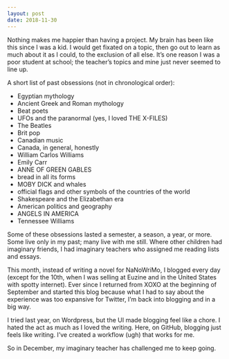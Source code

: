 ```yaml
---
layout: post
date: 2018-11-30
---
```


Nothing makes me happier than having a project. My brain has been like this since I was a kid. I would get fixated on a topic, then go out to learn as much about it as I could, to the exclusion of all else. It’s one reason I was a poor student at school; the teacher’s topics and mine just never seemed to line up. 

A short list of past obsessions (not in chronological order):
- Egyptian mythology 
- Ancient Greek and Roman mythology 
- Beat poets
- UFOs and the paranormal (yes, I loved THE X-FILES)
- The Beatles
- Brit pop
- Canadian music
- Canada, in general, honestly
- William Carlos Williams
- Emily Carr
- ANNE OF GREEN GABLES
- bread in all its forms
- MOBY DICK and whales
- official flags and other symbols of the countries of the world
- Shakespeare and the Elizabethan era 
- American politics and geography 
- ANGELS IN AMERICA
- Tennessee Williams

Some of these obsessions lasted a semester, a season, a year, or more. Some live only in my past; many live with me still. Where other children had imaginary friends, I had imaginary teachers who assigned me reading lists and essays. 

This month, instead of writing a novel for NaNoWriMo, I blogged every day (except for the 10th, when I was selling at Euzine and in the United States with spotty internet). Ever since I returned from XOXO at the beginning of September and started this blog because what I had to say about the experience was too expansive for Twitter, I’m back into blogging and in a big way. 

I tried last year, on Wordpress, but the UI made blogging feel like a chore. I hated the act as much as I loved the writing. Here, on GitHub, blogging just feels like writing. I’ve created a workflow (ugh) that works for me. 

So in December, my imaginary teacher has challenged me to keep going. 
